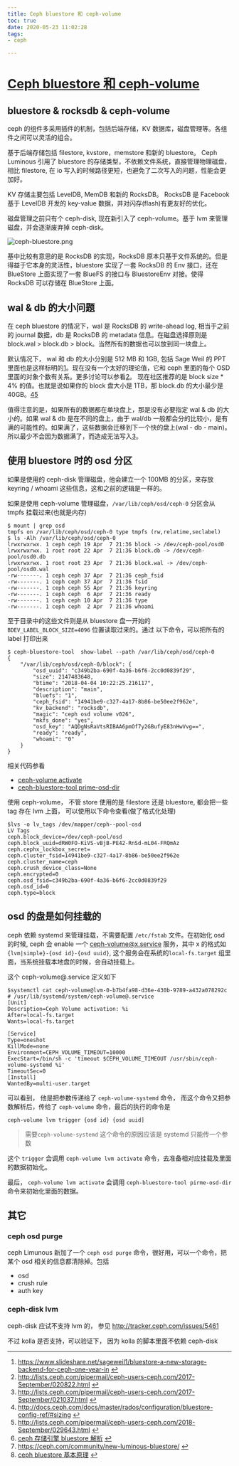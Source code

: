 ```yaml
---
title: Ceph bluestore 和 ceph-volume
toc: true
date: 2020-05-23 11:02:28
tags:
- ceph

---
```

# [Ceph bluestore 和 ceph-volume](https://xcodest.me/ceph-bluestore-and-ceph-volume.html)

## bluestore & rocksdb & ceph-volume

ceph 的组件多采用插件的机制，包括后端存储，KV 数据库，磁盘管理等。各组件之间可以灵活的组合。

基于后端存储包括 filestore, kvstore，memstore 和新的 bluestore。 Ceph Luminous 引用了 bluestore 的存储类型，不依赖文件系统，直接管理物理磁盘，相比 filestore, 在 io 写入的时候路径更短，也避免了二次写入的问题，性能会更加好。

KV 存储主要包括 LevelDB, MemDB 和新的 RocksDB。 RocksDB 是 Facebook 基于 LevelDB 开发的 key-value 数据，并对闪存(flash)有更友好的优化。

磁盘管理之前只有个 ceph-disk, 现在新引入了 ceph-volume。基于 lvm 来管理磁盘，并会逐渐废弃掉 ceph-disk。

![ceph-bluestore.png](https://xcodest.me/images/2018/ceph-bluestore.png)

基中比较有意思的是 RocksDB 的实现，RocksDB 原本只基于文件系统的。但是得益于它本身的灵活性，bluestore 实现了一套 RocksDB 的 Env 接口，还在 BlueStore 上面实现了一套 BlueFS 的接口与 BluestoreEnv 对接。使得 RocksDB 可以存储在 BlueStore 上面。

## wal & db 的大小问题

在 ceph bluestore 的情况下，wal 是 RocksDB 的 write-ahead log, 相当于之前的 journal 数据，db 是 RocksDB 的 metadata 信息。在磁盘选择原则是 block.wal > block.db > block。当然所有的数据也可以放到同一块盘上。

默认情况下， wal 和 db 的大小分别是 512 MB 和 1GB, 包括 Sage Weil 的 PPT 里面也是这样标明的[1](https://xcodest.me/ceph-bluestore-and-ceph-volume.html#fn-1)。现在没有一个太好的理论值，它和 ceph 里面的每个 OSD 里面的对象个数有关系。更多讨论可以参看[2](https://xcodest.me/ceph-bluestore-and-ceph-volume.html#fn-2)。 现在社区推荐的是 block size * 4% 的值。也就是说如果你的 block 盘大小是 1TB，那 block.db 的大小最少是 40GB。[4](https://xcodest.me/ceph-bluestore-and-ceph-volume.html#fn-4)[5](https://xcodest.me/ceph-bluestore-and-ceph-volume.html#fn-5)

值得注意的是，如果所有的数据都在单块盘上，那是没有必要指定 wal & db 的大小的。如果 wal & db 是在不同的盘上，由于 wal/db 一般都会分的比较小，是有满的可能性的。如果满了，这些数据会迁移到下一个快的盘上(wal - db - main)。所以最少不会因为数据满了，而造成无法写入[3](https://xcodest.me/ceph-bluestore-and-ceph-volume.html#fn-3)。

## 使用 bluestore 时的 osd 分区

如果是使用的 ceph-disk 管理磁盘，他会建立一个 100MB 的分区，来存放 keyring / whoami 这些信息，这和之前的逻辑是一样的。

如果是使用 ceph-volume 管理磁盘，`/var/lib/ceph/osd/ceph-0` 分区会从 tmpfs 挂载过来(也就是内存)

```plain
$ mount | grep osd
tmpfs on /var/lib/ceph/osd/ceph-0 type tmpfs (rw,relatime,seclabel)
$ ls -Alh /var/lib/ceph/osd/ceph-0
lrwxrwxrwx. 1 ceph ceph 19 Apr  7 21:36 block -> /dev/ceph-pool/osd0
lrwxrwxrwx. 1 root root 22 Apr  7 21:36 block.db -> /dev/ceph-pool/osd0.db
lrwxrwxrwx. 1 root root 23 Apr  7 21:36 block.wal -> /dev/ceph-pool/osd0.wal
-rw-------. 1 ceph ceph 37 Apr  7 21:36 ceph_fsid
-rw-------. 1 ceph ceph 37 Apr  7 21:36 fsid
-rw-------. 1 ceph ceph 55 Apr  7 21:36 keyring
-rw-------. 1 ceph ceph  6 Apr  7 21:36 ready
-rw-------. 1 ceph ceph 10 Apr  7 21:36 type
-rw-------. 1 ceph ceph  2 Apr  7 21:36 whoami
```

至于目录中的这些文件则是从 bluestore 盘一开始的 `BDEV_LABEL_BLOCK_SIZE=4096` 位置读取过来的。通过 以下命令，可以把所有的 label 打印出来

```plain
$ ceph-bluestore-tool  show-label --path /var/lib/ceph/osd/ceph-0
{
    "/var/lib/ceph/osd/ceph-0/block": {
        "osd_uuid": "c349b2ba-690f-4a36-b6f6-2cc0d0839f29",
        "size": 2147483648,
        "btime": "2018-04-04 10:22:25.216117",
        "description": "main",
        "bluefs": "1",
        "ceph_fsid": "14941be9-c327-4a17-8b86-be50ee2f962e",
        "kv_backend": "rocksdb",
        "magic": "ceph osd volume v026",
        "mkfs_done": "yes",
        "osd_key": "AQDgNsRaVtsRIBAA6pmOf7y2GBufyE83nHwVvg==",
        "ready": "ready",
        "whoami": "0"
    }
}
```

相关代码参看

- [ceph-volume activate](https://github.com/ceph/ceph/blob/d65b8844d16d71df01b57f368badc100db505506/src/ceph-volume/ceph_volume/devices/lvm/activate.py#L144)
- [ceph-bluestore-tool prime-osd-dir](https://github.com/ceph/ceph/blob/d65b8844d16d71df01b57f368badc100db505506/src/os/bluestore/bluestore_tool.cc#L316-L396)

使用 ceph-volume， 不管 store 使用的是 filestore 还是 bluestore, 都会把一些 tag 存在 lvm 上面， 可以使用以下命令查看(做了格式化处理)

```plain
$lvs -o lv_tags /dev/mapper/ceph--pool-osd
LV Tags
ceph.block_device=/dev/ceph-pool/osd
ceph.block_uuid=dRW0FO-KiVS-vBjB-PE42-RnSd-mL04-FRQmAz
ceph.cephx_lockbox_secret=
ceph.cluster_fsid=14941be9-c327-4a17-8b86-be50ee2f962e
ceph.cluster_name=ceph
ceph.crush_device_class=None
ceph.encrypted=0
ceph.osd_fsid=c349b2ba-690f-4a36-b6f6-2cc0d0839f29
ceph.osd_id=0
ceph.type=block
```

## osd 的盘是如何挂载的

ceph 依赖 systemd 来管理挂载，不需要配置 `/etc/fstab` 文件。在初始化 osd 的时候, ceph 会 enable 一个 ceph-volume@x.service 服务，其中 x 的格式如 `{lvm|simple}-{osd id}-{osd uuid}`, 这个服务会在系统的`local-fs.target` 组里面，当系统挂载本地盘的时候，会自动挂载上。

这个 ceph-volume@.service 定义如下

```plain
$systemctl cat ceph-volume@lvm-0-b7b4fa98-d36e-430b-9789-a432a078292c
# /usr/lib/systemd/system/ceph-volume@.service
[Unit]
Description=Ceph Volume activation: %i
After=local-fs.target
Wants=local-fs.target

[Service]
Type=oneshot
KillMode=none
Environment=CEPH_VOLUME_TIMEOUT=10000
ExecStart=/bin/sh -c 'timeout $CEPH_VOLUME_TIMEOUT /usr/sbin/ceph-volume-systemd %i'
TimeoutSec=0
[Install]
WantedBy=multi-user.target
```

可以看到， 他是把参数传递给了 `ceph-volume-systemd` 命令， 而这个命令又把参数解析后，传给了 `ceph-volume` 命令，最后的执行的命令是

```plain
ceph-volume lvm trigger {osd id} {osd uuid]
```

> 需要`ceph-volume-systemd` 这个命令的原因应该是 systemd 只能传一个参数

这个 `trigger` 会调用 `ceph-volume lvm activate` 命令，去准备相对应挂载及里面的数据初始化。

最后， `ceph-volume lvm activate` 会调用 `ceph-bluestore-tool pirme-osd-dir` 命令来初始化里面的数据。

## 其它

### ceph osd purge

ceph Limunous 新加了一个 `ceph osd purge` 命令，很好用，可以一个命令，把某个 osd 相关的信息都清除掉。包括

- osd
- crush rule
- auth key

### ceph-disk lvm

ceph-disk 应试不支持 lvm 的， 参见 http://tracker.ceph.com/issues/5461

不过 kolla 是否支持，可以验证下， 因为 kolla 的脚本里面不依赖 ceph-disk

------

1. https://www.slideshare.net/sageweil1/bluestore-a-new-storage-backend-for-ceph-one-year-in [↩](https://xcodest.me/ceph-bluestore-and-ceph-volume.html#fnref-1)
2. http://lists.ceph.com/pipermail/ceph-users-ceph.com/2017-September/020822.html [↩](https://xcodest.me/ceph-bluestore-and-ceph-volume.html#fnref-2)
3. http://lists.ceph.com/pipermail/ceph-users-ceph.com/2017-September/021037.html [↩](https://xcodest.me/ceph-bluestore-and-ceph-volume.html#fnref-3)
4. http://docs.ceph.com/docs/master/rados/configuration/bluestore-config-ref/#sizing [↩](https://xcodest.me/ceph-bluestore-and-ceph-volume.html#fnref-4)
5. http://lists.ceph.com/pipermail/ceph-users-ceph.com/2018-September/029643.html [↩](https://xcodest.me/ceph-bluestore-and-ceph-volume.html#fnref-5)
6. [ceph 存储引擎 bluestore 解析](http://www.sysnote.org/2016/08/19/ceph-bluestore/) [↩](https://xcodest.me/ceph-bluestore-and-ceph-volume.html#fnref-6)
7. https://ceph.com/community/new-luminous-bluestore/ [↩](https://xcodest.me/ceph-bluestore-and-ceph-volume.html#fnref-7)
8. [ceph bluestore 基本原理](http://liyichao.github.io/posts/ceph-bluestore-基本原理.html) [↩](https://xcodest.me/ceph-bluestore-and-ceph-volume.html#fnref-8)